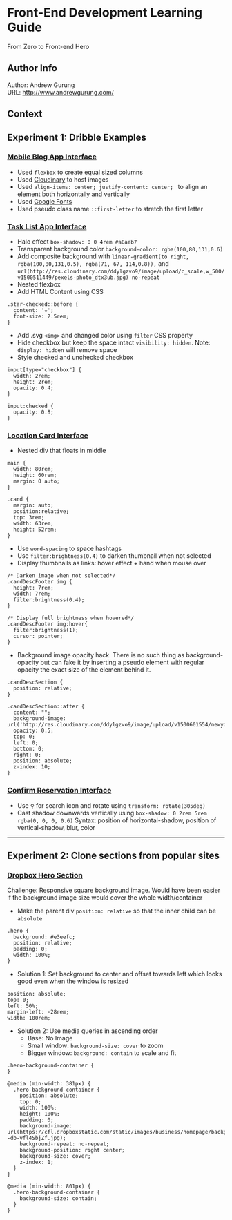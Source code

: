 # Front-End Development Learning Guide
From Zero to Front-end Hero

Author Info
-----------
Author: Andrew Gurung <br>
URL: http://www.andrewgurung.com/

Context
-----------------
## Experiment 1: Dribble Examples

### [Mobile Blog App Interface](https://codepen.io/andrewgurung/full/rwEOaP/)
- Used `flexbox` to create equal sized columns
- Used [Cloudinary](cloudinary.com) to host images
- Used `align-items: center; justify-content: center; ` to align an element both horizontally and vertically
- Used [Google Fonts](https://fonts.google.com/)
- Used pseudo class name `::first-letter` to stretch the first letter


### [Task List App Interface](https://codepen.io/andrewgurung/pen/yXdRjP)
- Halo effect `box-shadow: 0 0 4rem #a8aeb7`
- Transparent background color `background-color: rgba(100,80,131,0.6)`
- Add composite background with `linear-gradient(to right, rgba(100,80,131,0.5), rgba(71, 67, 114,0.8)),` and `url(http://res.cloudinary.com/ddylgzvo9/image/upload/c_scale,w_500/v1500511449/pexels-photo_dtx3ub.jpg) no-repeat`
- Nested flexbox
- Add HTML Content using CSS
```
.star-checked::before {
  content: '★';
  font-size: 2.5rem;
}
```
- Add .svg `<img>` and changed color using `filter` CSS property
- Hide checkbox but keep the space intact `visibility: hidden`. Note: `display: hidden` will remove space
- Style checked and unchecked checkbox
```
input[type="checkbox"] {
  width: 2rem;
  height: 2rem;
  opacity: 0.4;
}

input:checked {
  opacity: 0.8;
}
```

### [Location Card Interface](https://codepen.io/andrewgurung/pen/jwgGwM)
- Nested div that floats in middle
```
main {
  width: 80rem;
  height: 60rem;
  margin: 0 auto;
}

.card {
  margin: auto;
  position:relative;
  top: 3rem;
  width: 63rem;
  height: 52rem;
}
```
- Use `word-spacing` to space hashtags
- Use `filter:brightness(0.4)` to darken thumbnail when not selected
- Display thumbnails as links: hover effect + hand when mouse over
```
/* Darken image when not selected*/
.cardDescFooter img {
  height: 7rem;
  width: 7rem;
  filter:brightness(0.4);
}

/* Display full brightness when hovered*/
.cardDescFooter img:hover{
  filter:brightness(1);
  cursor: pointer;
}
```

- Background image opacity hack. There is no such thing as background-opacity but can fake it by inserting a pseudo element with regular opacity the exact size of the element behind it.

```
.cardDescSection {
  position: relative;
}

.cardDescSection::after {
  content: "";
  background-image: url('http://res.cloudinary.com/ddylgzvo9/image/upload/v1500601554/newyorkskyline_zqredc.png');
  opacity: 0.5;
  top: 0;
  left: 0;
  bottom: 0;
  right: 0;
  position: absolute;
  z-index: 10;
}
```

### [Confirm Reservation Interface](https://codepen.io/andrewgurung/full/LjPyVO)
- Use `⚲` for search icon and rotate using `transform: rotate(305deg)`
- Cast shadow downwards vertically using `box-shadow: 0 2rem 5rem rgba(0, 0, 0, 0.6)`
  Syntax: position of horizontal-shadow, position of vertical-shadow, blur, color

-----------------------------------

## Experiment 2: Clone sections from popular sites

### [Dropbox Hero Section](https://codepen.io/andrewgurung/full/vJYRGM/)
Challenge: Responsive square background image. Would have been easier if the background image size would cover the whole width/container
- Make the parent div `position: relative` so that the inner child can be `absolute`
```
.hero {
  background: #e3eefc;
  position: relative;
  padding: 0;
  width: 100%;
}
```
- Solution 1: Set background to center and offset towards left which looks good even when the window is resized
```
position: absolute;
top: 0;
left: 50%;
margin-left: -28rem;
width: 100rem;
```
- Solution 2: Use media queries in ascending order
  - Base: No Image
  - Small window: `background-size: cover` to zoom
  - Bigger window: `background: contain` to scale and fit
```
.hero-background-container {
}

@media (min-width: 381px) {
  .hero-background-container {
    position: absolute;
    top: 0;
    width: 100%;
    height: 100%;
    padding: 0;
    background-image: url(https://cfl.dropboxstatic.com/static/images/business/homepage/background--db-vfl4SbjZf.jpg);
    background-repeat: no-repeat;
    background-position: right center;
    background-size: cover;
    z-index: 1;
  }
}

@media (min-width: 801px) {
  .hero-background-container {
    background-size: contain;
  }
}
```

